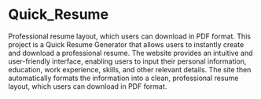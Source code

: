 # Quick_Resume
Professional resume layout, which users can download in PDF format.
This project is a Quick Resume Generator that allows users to instantly create and download a professional resume. The website provides an intuitive and user-friendly interface, enabling users to input their personal information, education, work experience, skills, and other relevant details. The site then automatically formats the information into a clean, professional resume layout, which users can download in PDF format.
